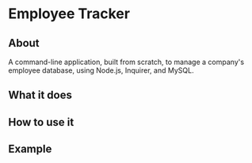 # Employee Tracker

## About

A command-line application, built from scratch, to manage a company's employee database, using Node.js, Inquirer, and MySQL.

## What it does

## How to use it

## Example
